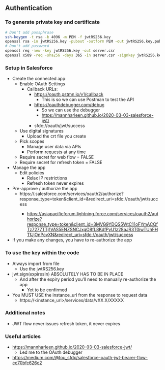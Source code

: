 ## Authentication

### To generate private key and certificate

```bash
# Don't add passphrase
ssh-keygen -t rsa -b 4096 -m PEM -f jwtRS256.key
openssl rsa -in jwtRS256.key -pubout -outform PEM -out jwtRS256.key.pub
# Don't add password
openssl req -new -key jwtRS256.key -out server.csr
openssl x509 -req -sha256 -days 365 -in server.csr -signkey jwtRS256.key -out server.crt
```

### Setup in Salesforce

- Create the connected app
  - Enable OAuth Settings
    - Callback URLs:
      - https://oauth.pstmn.io/v1/callback
        - This is so we can use Postman to test the API
      - https://oauthdebugger.com/debug
        - So we can use the debugger
        - https://mannharleen.github.io/2020-03-03-salesforce-jwt/
      - sfdc://oauth/jwt/success
  - Use digital signatures
    - Upload the crt file you create
  - Pick scopes
    - Manage user data via APIs
    - Perform requests at any time
  - Require secret for web flow = FALSE
  - Require secret for refresh token = FALSE
- Manage the app
  - Edit policies
    - Relax IP restrictions
    - Refresh token never expires
- Pre-approve / authorize the app
  - https://<your instance>.salesforce.com/services/oauth2/authorize?response_type=token&client_id=<consumer key>&redirect_uri=sfdc://oauth/jwt/success
    - https://asiapacificforum.lightning.force.com/services/oauth2/authorize?response_type=token&client_id=3MVG9YDQS5WtC11oFYmACQfTz7277TTj1VAS5ENZSNCJxgO8fL8KdfPyU1z28aJR3T0iwTUhFHTfJjOnPcvXN&redirect_uri=sfdc://oauth/jwt/success
- If you make any changes, you have to re-authorize the app

### To use the key within the code

- Always import from file
  - Use the jwtRS256.key
- jwt.sign(expiresIn) ABSOLUTELY HAS TO BE IN PLACE
  - And after the expiry period you'll need to manually re-authorize the app
    - Yet to be confirmed
- You MUST USE the instance_url from the response to request data
  - https://<instance_url>/services/data/vXX.X/XXXXX

### Additional notes

- JWT flow never issues refresh token, it never expires

### Useful articles

- https://mannharleen.github.io/2020-03-03-salesforce-jwt/
  - Led me to the OAuth debugger
- https://medium.com/@tou_sfdx/salesforce-oauth-jwt-bearer-flow-cc70bfc626c2
